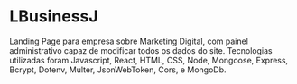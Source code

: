 # LBusinessJ
Landing Page para empresa sobre Marketing Digital, com painel administrativo capaz de modificar todos os dados do site. Tecnologias utilizadas foram Javascript, React, HTML, CSS, Node, Mongoose, Express, Bcrypt, Dotenv, Multer, JsonWebToken, Cors, e MongoDb.
